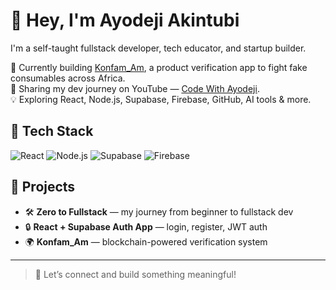 # 👋 Hey, I'm Ayodeji Akintubi

I'm a self-taught fullstack developer, tech educator, and startup builder.

🎯 Currently building [Konfam_Am](#), a product verification app to fight fake consumables across Africa.  
🎥 Sharing my dev journey on YouTube — [Code With Ayodeji](https://youtube.com/@codewithayodeji).  
💡 Exploring React, Node.js, Supabase, Firebase, GitHub, AI tools & more.

## 🔧 Tech Stack
![React](https://img.shields.io/badge/React-black?style=for-the-badge&logo=react)
![Node.js](https://img.shields.io/badge/Node.js-black?style=for-the-badge&logo=node.js)
![Supabase](https://img.shields.io/badge/Supabase-black?style=for-the-badge&logo=supabase)
![Firebase](https://img.shields.io/badge/Firebase-black?style=for-the-badge&logo=firebase)

## 📌 Projects
- 🛠️ **Zero to Fullstack** — my journey from beginner to fullstack dev  
- 🔒 **React + Supabase Auth App** — login, register, JWT auth  
- 🌍 **Konfam_Am** — blockchain-powered verification system

---

> 💬 Let’s connect and build something meaningful!
